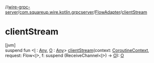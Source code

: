 //[wire-grpc-server](../../../index.md)/[com.squareup.wire.kotlin.grpcserver](../index.md)/[FlowAdapter](index.md)/[clientStream](client-stream.md)

# clientStream

[jvm]\
suspend fun &lt;[I](client-stream.md) : [Any](https://kotlinlang.org/api/latest/jvm/stdlib/kotlin/-any/index.html), [O](client-stream.md) : [Any](https://kotlinlang.org/api/latest/jvm/stdlib/kotlin/-any/index.html)&gt; [clientStream](client-stream.md)(context: [CoroutineContext](https://kotlinlang.org/api/latest/jvm/stdlib/kotlin.coroutines/-coroutine-context/index.html), request: Flow&lt;[I](client-stream.md)&gt;, f: suspend (ReceiveChannel&lt;[I](client-stream.md)&gt;) -&gt; [O](client-stream.md)): [O](client-stream.md)
